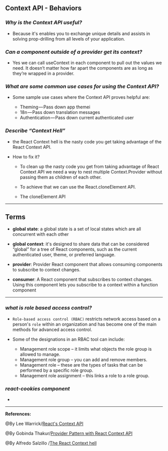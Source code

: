 ## **Context API - Behaviors**


### ***Why is the Context API useful?***

- Because it's enables you to exchange unique details and assists in solving prop-drilling from all levels of your application.

### ***Can a component outside of a provider get its context?***

- Yes we can call useContext in each component to pull out the values we need. It doesn’t matter how far apart the components are as long as they’re wrapped in a provider.

### ***What are some common use cases for using the Context API?***

- Some sample use cases where the Context API proves helpful are:

   - Theming — Pass down app themei
   - 18n — Pass down translation messages
   - Authentication — Pass down current authenticated user

### ***Describe “Context Hell”***

- the React Context hell is the nasty code you get taking advantage of the React Context API.

- How to fix it?
  - To clean up the nasty code you get from taking advantage of React Context API we need a way to nest multiple Context.Provider without passing them as children of each other.

  - To achieve that we can use the React.cloneElement API.

  - The cloneElement API


-------------------------------------------------------------


## **Terms**

- **global state**:  a global state is a set of local states which are all concurrent with each other

- **global context**: it's designed to share data that can be considered “global” for a tree of React components, such as the current authenticated user, theme, or preferred language. 

- **provider**:  Provider React component that allows consuming components to subscribe to context changes.
 
- **consumer**: A React component that subscribes to context changes. Using this component lets you subscribe to a context within a function component

-----------------------------------------------

### ***what is role based access control?***

- `Role-based access control (RBAC)` restricts network access based on a person's `role` within an organization and has become one of the main methods for advanced access control.

- Some of the designations in an RBAC tool can include:

  - Management role scope – it limits what objects the role group is allowed to manage.
  - Management role group – you can add and remove members.
  - Management role – these are the types of tasks that can be performed by a specific role group.
  - Management role assignment – this links a role to a role group.


### ***react-cookies component***

-


-----------------------------------------------

**References:**

@By  Lee Warrick/[React's Context API](https://leewarrick.com/blog/the-problem-with-context/) 

@By Gobinda Thakur/[Provider Pattern with React Context API](https://flexiple.com/react/provider-pattern-with-react-context-api/)

@By Alfredo Salzillo /[The React Context hell](https://dev.to/alfredosalzillo/the-react-context-hell-7p4)
